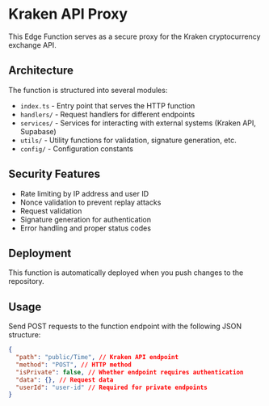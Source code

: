 
# Kraken API Proxy

This Edge Function serves as a secure proxy for the Kraken cryptocurrency exchange API.

## Architecture

The function is structured into several modules:

- `index.ts` - Entry point that serves the HTTP function
- `handlers/` - Request handlers for different endpoints
- `services/` - Services for interacting with external systems (Kraken API, Supabase)
- `utils/` - Utility functions for validation, signature generation, etc.
- `config/` - Configuration constants

## Security Features

- Rate limiting by IP address and user ID
- Nonce validation to prevent replay attacks
- Request validation
- Signature generation for authentication
- Error handling and proper status codes

## Deployment

This function is automatically deployed when you push changes to the repository.

## Usage

Send POST requests to the function endpoint with the following JSON structure:

```json
{
  "path": "public/Time", // Kraken API endpoint
  "method": "POST", // HTTP method
  "isPrivate": false, // Whether endpoint requires authentication
  "data": {}, // Request data
  "userId": "user-id" // Required for private endpoints
}
```
